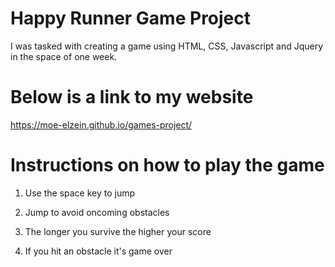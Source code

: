 # Happy Runner Game Project

I was tasked with creating a game using HTML, CSS, Javascript and Jquery in the space of one week.

# Below is a link to my website

https://moe-elzein.github.io/games-project/

# Instructions on how to play the game

1. Use the space key to jump

2. Jump to avoid oncoming obstacles

3. The longer you survive the higher your score

4. If you hit an obstacle it's game over
